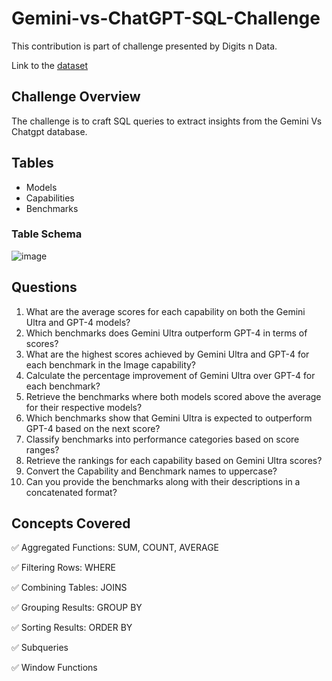 # Gemini-vs-ChatGPT-SQL-Challenge
This contribution is part of challenge presented by Digits n Data.

Link to the [dataset](https://nitish2162001.github.io/Digits-n-Data-site/case1.html)

## Challenge Overview
The challenge is to craft SQL queries to extract insights from the Gemini Vs Chatgpt database.

## Tables
- Models
- Capabilities
- Benchmarks

### Table Schema
![image](https://github.com/SharvananB0510/Gemini-vs-ChatGPT-SQL-challenge/assets/69303949/99631ae1-4df4-4ce9-a3b9-7497d43b053a)

## Questions
1) What are the average scores for each capability on both the Gemini Ultra and GPT-4 models?
2) Which benchmarks does Gemini Ultra outperform GPT-4 in terms of scores?
3) What are the highest scores achieved by Gemini Ultra and GPT-4 for each benchmark in the Image capability?
4) Calculate the percentage improvement of Gemini Ultra over GPT-4 for each benchmark?
5) Retrieve the benchmarks where both models scored above the average for their respective models?
6) Which benchmarks show that Gemini Ultra is expected to outperform GPT-4 based on the next score?
7) Classify benchmarks into performance categories based on score ranges?
8) Retrieve the rankings for each capability based on Gemini Ultra scores?
9) Convert the Capability and Benchmark names to uppercase?
10) Can you provide the benchmarks along with their descriptions in a concatenated format?

## Concepts Covered

✅ Aggregated Functions: SUM, COUNT, AVERAGE

✅ Filtering Rows: WHERE

✅ Combining Tables: JOINS

✅ Grouping Results: GROUP BY

✅ Sorting Results: ORDER BY

✅ Subqueries

✅ Window Functions
